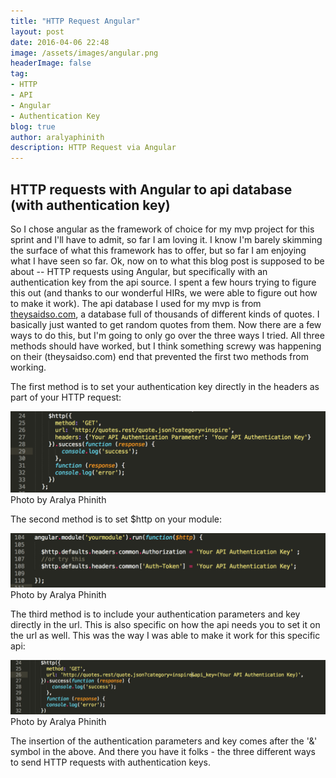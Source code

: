 ```yaml
---
title: "HTTP Request Angular"
layout: post
date: 2016-04-06 22:48
image: /assets/images/angular.png
headerImage: false
tag:
- HTTP
- API
- Angular
- Authentication Key
blog: true
author: aralyaphinith
description: HTTP Request via Angular
---
```


<div class="breaker"></div>

## HTTP requests with Angular to api database (with authentication key)

So I chose angular as the framework of choice for my mvp project for this sprint and I'll have to admit, so far I am loving it.  I know I'm barely skimming the surface of what this framework has to offer, but so far I am enjoying what I have seen so far.  Ok, now on to what this blog post is supposed to be about -- HTTP requests using Angular, but specifically with an authentication key from the api source.  I spent a few hours trying to figure this out (and thanks to our wonderful HIRs, we were able to figure out how to make it work).  The api database I used for my mvp is from <a href="https://theysaidso.com">theysaidso.com</a>, a database full of thousands of different kinds of quotes.  I basically just wanted to get random quotes from them.  Now there are a few ways to do this, but I'm going to only go over the three ways I tried.  All three methods should have worked, but I think something screwy was happening on their (theysaidso.com) end that prevented the first two methods from working.

The first method is to set your authentication key directly in the headers as part of your HTTP request:

<div class="angular1-image">
  <img class="image" src="../assets/images/angular.png" alt="authentication key">
  <figcaption class="caption">Photo by Aralya Phinith</figcaption>
</div>

The second method is to set $http on your module:

<div class="angular2-image">
  <img class="image" src="../assets/images/angular2.png" alt="$HTTP Request">
  <figcaption class="caption">Photo by Aralya Phinith</figcaption>
</div>

The third method is to include your authentication parameters and key directly in the url.  This is also specific on how the api needs you to set it on the url as well.  This was the way I was able to make it work for this specific api:

<div class="angular3-image">
  <img class="image" src="../assets/images/angular3.png" alt="Authentication Params">
  <figcaption class="caption">Photo by Aralya Phinith</figcaption>
</div>

The insertion of the authentication parameters and key comes after the '&' symbol in the above.  And there you have it folks - the three different ways to send HTTP requests with authentication keys.

<div class="breaker"></div>